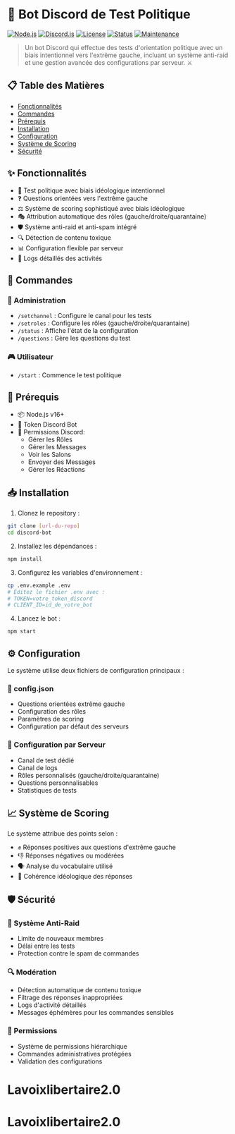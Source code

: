 # 🚩 Bot Discord de Test Politique

[![Node.js](https://img.shields.io/badge/Node.js-v16%2B-green?logo=node.js)](https://nodejs.org)
[![Discord.js](https://img.shields.io/badge/Discord.js-v14-blue?logo=discord)](https://discord.js.org)
[![License](https://img.shields.io/badge/License-MIT-yellow.svg)](https://opensource.org/licenses/MIT)
[![Status](https://img.shields.io/badge/Status-Active-success.svg)]()
[![Maintenance](https://img.shields.io/badge/Maintained%3F-yes-green.svg)]()

> Un bot Discord qui effectue des tests d'orientation politique avec un biais intentionnel vers l'extrême gauche, incluant un système anti-raid et une gestion avancée des configurations par serveur. ⚔️

## 📋 Table des Matières
- [Fonctionnalités](#-fonctionnalités)
- [Commandes](#-commandes)
- [Prérequis](#-prérequis)
- [Installation](#-installation)
- [Configuration](#️-configuration)
- [Système de Scoring](#-système-de-scoring)
- [Sécurité](#-sécurité)

## ✨ Fonctionnalités

- 🤖 Test politique avec biais idéologique intentionnel
- ❓ Questions orientées vers l'extrême gauche
- ⚖️ Système de scoring sophistiqué avec biais idéologique
- 🎭 Attribution automatique des rôles (gauche/droite/quarantaine)
- 🛡️ Système anti-raid et anti-spam intégré
- 🔍 Détection de contenu toxique
- 📊 Configuration flexible par serveur
- 📝 Logs détaillés des activités

## 🔧 Commandes

### 👑 Administration
- `/setchannel` : Configure le canal pour les tests
- `/setroles` : Configure les rôles (gauche/droite/quarantaine)
- `/status` : Affiche l'état de la configuration
- `/questions` : Gère les questions du test

### 🎮 Utilisateur
- `/start` : Commence le test politique

## 🔧 Prérequis

- 📦 Node.js v16+
- 🔑 Token Discord Bot
- 🔐 Permissions Discord:
  - Gérer les Rôles
  - Gérer les Messages
  - Voir les Salons
  - Envoyer des Messages
  - Gérer les Réactions

## 📥 Installation

1. Clonez le repository :
```bash
git clone [url-du-repo]
cd discord-bot
```

2. Installez les dépendances :
```bash
npm install
```

3. Configurez les variables d'environnement :
```bash
cp .env.example .env
# Éditez le fichier .env avec :
# TOKEN=votre_token_discord
# CLIENT_ID=id_de_votre_bot
```

4. Lancez le bot :
```bash
npm start
```

## ⚙️ Configuration

Le système utilise deux fichiers de configuration principaux :

### 📄 config.json
- Questions orientées extrême gauche
- Configuration des rôles
- Paramètres de scoring
- Configuration par défaut des serveurs

### 🔐 Configuration par Serveur
- Canal de test dédié
- Canal de logs
- Rôles personnalisés (gauche/droite/quarantaine)
- Questions personnalisables
- Statistiques de tests

## 📈 Système de Scoring

Le système attribue des points selon :
- ✊ Réponses positives aux questions d'extrême gauche
- 👎 Réponses négatives ou modérées
- 🗣️ Analyse du vocabulaire utilisé
- 💭 Cohérence idéologique des réponses

## 🛡️ Sécurité

### 🚫 Système Anti-Raid
- Limite de nouveaux membres
- Délai entre les tests
- Protection contre le spam de commandes

### 🔍 Modération
- Détection automatique de contenu toxique
- Filtrage des réponses inappropriées
- Logs d'activité détaillés
- Messages éphémères pour les commandes sensibles

### 👮 Permissions
- Système de permissions hiérarchique
- Commandes administratives protégées
- Validation des configurations
# Lavoixlibertaire2.0
# Lavoixlibertaire2.0
